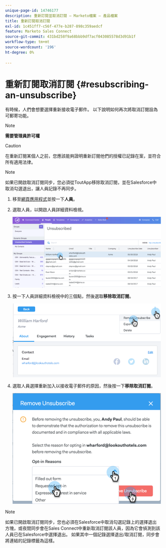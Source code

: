 ```yaml
---
unique-page-id: 14746177
description: 重新訂閱並取消訂閱 — Marketo檔案 — 產品檔案
title: 重新訂閱取消訂閱
exl-id: 1c451ff7-c56f-477e-b287-898c359aedcf
feature: Marketo Sales Connect
source-git-commit: 431bd258f9a68bbb9df7acf043085578d3d91b1f
workflow-type: tm+mt
source-wordcount: '196'
ht-degree: 0%

---
```


# 重新訂閱取消訂閱 {#resubscribing-an-unsubscribe}

有時候，人們會想要選擇重新接收電子郵件。 以下說明如何再次將取消訂閱設為可郵寄功能。

>[!NOTE]
>
>**需要管理員許可權**

>[!CAUTION]
>
>在重新訂閱某個人之前，您應該能夠證明重新訂閱他們的授權已記錄在案，並符合所有適用法律。

>[!NOTE]
>
>如果已開啟取消訂閱同步，您必須從ToutApp移除取消訂閱，並在Salesforce中取消勾選退出，讓人員記錄不再同步。

1. 移至[網頁應用程式](https://toutapp.com/login)並按一下&#x200B;**人員**。

1. 選取人員，以開啟人員詳細資料檢視。

   ![](assets/two.png)

1. 按一下人員詳細資料檢視中的三個點，然後選取&#x200B;**移除取消訂閱**。

   ![](assets/three.png)

1. 選取人員選擇重新加入以接收電子郵件的原因，然後按一下&#x200B;**移除取消訂閱**。

   ![](assets/four.png)

>[!NOTE]
>
>如果已開啟取消訂閱同步，您也必須在Salesforce中取消勾選記錄上的選擇退出方塊，或夜間同步會在Sales Connect中重新取消訂閱該人員，因為它會偵測到該人員已在Salesforce中選擇退出。 如果其中一個記錄選擇退出/取消訂閱，同步會將連結的記錄標籤為這樣。
